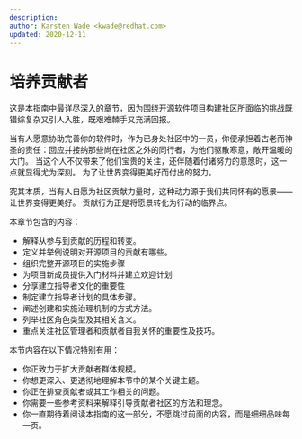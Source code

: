 ```yaml
---
description: 
author: Karsten Wade <kwade@redhat.com>
updated: 2020-12-11
---
```


# 培养贡献者

这是本指南中最详尽深入的章节，因为围绕开源软件项目构建社区所面临的挑战既错综复杂又引人入胜，既艰难棘手又充满回报。

当有人愿意协助完善你的软件时，作为已身处社区中的一员，你便承担着古老而神圣的责任：回应并接纳那些尚在社区之外的同行者，为他们驱散寒意，敞开温暖的大门。
当这个人不仅带来了他们宝贵的关注，还伴随着付诸努力的意愿时，这一点就显得尤为深刻。
为了让世界变得更美好而付出的努力。

究其本质，当有人自愿为社区贡献力量时，这种动力源于我们共同怀有的愿景——让世界变得更美好。
贡献行为正是将愿景转化为行动的临界点。

本章节包含的内容：

* 解释从参与到贡献的历程和转变。
* 定义并举例说明对开源项目的贡献有哪些。
* 组织完整开源项目的实施步骤
* 为项目新成员提供入门材料并建立欢迎计划
* 分享建立指导者文化的重要性
* 制定建立指导者计划的具体步骤。
* 阐述创建和实施治理机制的方式方法。
* 列举社区角色类型及其相关含义。
* 重点关注社区管理者和贡献者自我关怀的重要性及技巧。

本节内容在以下情况特别有用：

* 你正致力于扩大贡献者群体规模。
* 你想更深入、更透彻地理解本节中的某个关键主题。
* 你正在排查贡献者或其工作相关的问题。
* 你需要一些参考资料来解释引导贡献者社区的方法和理念。
* 你一直期待着阅读本指南的这一部分，不愿跳过前面的内容，而是细细品味每一页。
